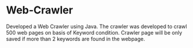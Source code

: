 # Web-Crawler

Developed a Web Crawler using Java.
The crawler was developed to crawl 500 web pages on basis of Keyword condition.
Crawler page will be only saved if more than 2 keywords are found in the webpage.
